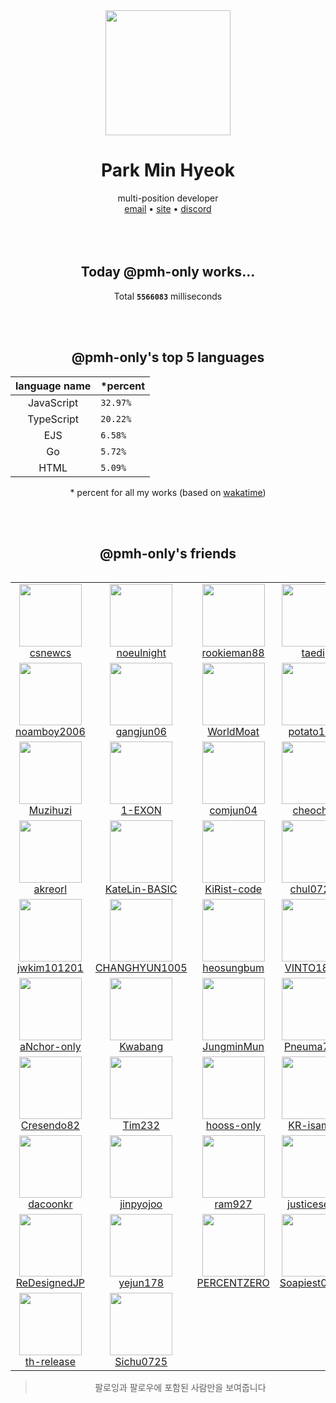 <div align="center">
  <img src="https://avatars.githubusercontent.com/u/39158228?s=460&u=85a513dbfe77b73d9f7aa9c85e3e973cb69caba6&v=4" width="200px"/>
  <h1>Park Min Hyeok</h1>
  multi-position developer<br />
  <a href="mailto:pmhstudio.pmh@gmail.com">email</a> •
  <a href="https://pmh.codes/main/">site</a> •
  <a href="https://discord.gg/VbcGYnv">discord</a> 
  <br />
  <br />
  <br />
  <br />

  ## Today @pmh-only works...
  Total **`5566083`** milliseconds

  <br />
  <br />

  ## @pmh-only's top 5 languages
  |      language name | *percent                  |
  |:------------------:|:--------------------------|
  | JavaScript | `32.97%`  |
  | TypeScript | `20.22%`  |
  | EJS | `6.58%`  |
  | Go | `5.72%`  |
  | HTML | `5.09%`  |

  \* percent for all my works (based on [wakatime](https://wakatime.com))

  <br />
  <br />

  ## @pmh-only's friends
  <table>
    <table><tr><td align="center"><a href="https://github.com/csnewcs"><img src="https://avatars.githubusercontent.com/u/43161373?v=4&s=100" width="100px;"><br />csnewcs</a></td><td align="center"><a href="https://github.com/noeulnight"><img src="https://avatars.githubusercontent.com/u/44047052?v=4&s=100" width="100px;"><br />noeulnight</a></td><td align="center"><a href="https://github.com/rookieman88"><img src="https://avatars.githubusercontent.com/u/36586296?v=4&s=100" width="100px;"><br />rookieman88</a></td><td align="center"><a href="https://github.com/taedi"><img src="https://avatars.githubusercontent.com/u/42382793?v=4&s=100" width="100px;"><br />taedi</a></td><td align="center"><a href="https://github.com/ttakkku"><img src="https://avatars.githubusercontent.com/u/42809517?v=4&s=100" width="100px;"><br />ttakkku</a></td></tr><tr><td align="center"><a href="https://github.com/noamboy2006"><img src="https://avatars.githubusercontent.com/u/32446774?v=4&s=100" width="100px;"><br />noamboy2006</a></td><td align="center"><a href="https://github.com/gangjun06"><img src="https://avatars.githubusercontent.com/u/50910815?v=4&s=100" width="100px;"><br />gangjun06</a></td><td align="center"><a href="https://github.com/WorldMoat"><img src="https://avatars.githubusercontent.com/u/39121363?v=4&s=100" width="100px;"><br />WorldMoat</a></td><td align="center"><a href="https://github.com/potato179"><img src="https://avatars.githubusercontent.com/u/44293278?v=4&s=100" width="100px;"><br />potato179</a></td><td align="center"><a href="https://github.com/Bukgeuk"><img src="https://avatars.githubusercontent.com/u/41170492?v=4&s=100" width="100px;"><br />Bukgeuk</a></td></tr><tr><td align="center"><a href="https://github.com/Muzihuzi"><img src="https://avatars.githubusercontent.com/u/55011525?v=4&s=100" width="100px;"><br />Muzihuzi</a></td><td align="center"><a href="https://github.com/1-EXON"><img src="https://avatars.githubusercontent.com/u/56220973?v=4&s=100" width="100px;"><br />1-EXON</a></td><td align="center"><a href="https://github.com/comjun04"><img src="https://avatars.githubusercontent.com/u/30339539?v=4&s=100" width="100px;"><br />comjun04</a></td><td align="center"><a href="https://github.com/cheocho"><img src="https://avatars.githubusercontent.com/u/58299651?v=4&s=100" width="100px;"><br />cheocho</a></td><td align="center"><a href="https://github.com/DipokalLab"><img src="https://avatars.githubusercontent.com/u/48173908?v=4&s=100" width="100px;"><br />DipokalLab</a></td></tr><tr><td align="center"><a href="https://github.com/akreorl"><img src="https://avatars.githubusercontent.com/u/60865072?v=4&s=100" width="100px;"><br />akreorl</a></td><td align="center"><a href="https://github.com/KateLin-BASIC"><img src="https://avatars.githubusercontent.com/u/63230494?v=4&s=100" width="100px;"><br />KateLin-BASIC</a></td><td align="center"><a href="https://github.com/KiRist-code"><img src="https://avatars.githubusercontent.com/u/37296174?v=4&s=100" width="100px;"><br />KiRist-code</a></td><td align="center"><a href="https://github.com/chul0721"><img src="https://avatars.githubusercontent.com/u/64084503?v=4&s=100" width="100px;"><br />chul0721</a></td><td align="center"><a href="https://github.com/DYA-Code"><img src="https://avatars.githubusercontent.com/u/51194584?v=4&s=100" width="100px;"><br />DYA-Code</a></td></tr><tr><td align="center"><a href="https://github.com/jwkim101201"><img src="https://avatars.githubusercontent.com/u/37768795?v=4&s=100" width="100px;"><br />jwkim101201</a></td><td align="center"><a href="https://github.com/CHANGHYUN1005"><img src="https://avatars.githubusercontent.com/u/52325200?v=4&s=100" width="100px;"><br />CHANGHYUN1005</a></td><td align="center"><a href="https://github.com/heosungbum"><img src="https://avatars.githubusercontent.com/u/35191431?v=4&s=100" width="100px;"><br />heosungbum</a></td><td align="center"><a href="https://github.com/VINTO1819"><img src="https://avatars.githubusercontent.com/u/46064786?v=4&s=100" width="100px;"><br />VINTO1819</a></td><td align="center"><a href="https://github.com/rycont"><img src="https://avatars.githubusercontent.com/u/35295182?v=4&s=100" width="100px;"><br />rycont</a></td></tr><tr><td align="center"><a href="https://github.com/aNchor-only"><img src="https://avatars.githubusercontent.com/u/73648912?v=4&s=100" width="100px;"><br />aNchor-only</a></td><td align="center"><a href="https://github.com/Kwabang"><img src="https://avatars.githubusercontent.com/u/43908654?v=4&s=100" width="100px;"><br />Kwabang</a></td><td align="center"><a href="https://github.com/JungminMun"><img src="https://avatars.githubusercontent.com/u/57490239?v=4&s=100" width="100px;"><br />JungminMun</a></td><td align="center"><a href="https://github.com/Pneuma714"><img src="https://avatars.githubusercontent.com/u/48142128?v=4&s=100" width="100px;"><br />Pneuma714</a></td><td align="center"><a href="https://github.com/samsunghappytree123"><img src="https://avatars.githubusercontent.com/u/58595445?v=4&s=100" width="100px;"><br />samsunghappytree123</a></td></tr><tr><td align="center"><a href="https://github.com/Cresendo82"><img src="https://avatars.githubusercontent.com/u/56112657?v=4&s=100" width="100px;"><br />Cresendo82</a></td><td align="center"><a href="https://github.com/Tim232"><img src="https://avatars.githubusercontent.com/u/64291996?v=4&s=100" width="100px;"><br />Tim232</a></td><td align="center"><a href="https://github.com/hooss-only"><img src="https://avatars.githubusercontent.com/u/77444677?v=4&s=100" width="100px;"><br />hooss-only</a></td><td align="center"><a href="https://github.com/KR-isamin"><img src="https://avatars.githubusercontent.com/u/46100072?v=4&s=100" width="100px;"><br />KR-isamin</a></td><td align="center"><a href="https://github.com/dacoev"><img src="https://avatars.githubusercontent.com/u/65448134?v=4&s=100" width="100px;"><br />dacoev</a></td></tr><tr><td align="center"><a href="https://github.com/dacoonkr"><img src="https://avatars.githubusercontent.com/u/61615961?v=4&s=100" width="100px;"><br />dacoonkr</a></td><td align="center"><a href="https://github.com/jinpyojoo"><img src="https://avatars.githubusercontent.com/u/68942200?v=4&s=100" width="100px;"><br />jinpyojoo</a></td><td align="center"><a href="https://github.com/ram927"><img src="https://avatars.githubusercontent.com/u/68140945?v=4&s=100" width="100px;"><br />ram927</a></td><td align="center"><a href="https://github.com/justiceserv"><img src="https://avatars.githubusercontent.com/u/51410592?v=4&s=100" width="100px;"><br />justiceserv</a></td><td align="center"><a href="https://github.com/utilForever"><img src="https://avatars.githubusercontent.com/u/5622661?v=4&s=100" width="100px;"><br />utilForever</a></td></tr><tr><td align="center"><a href="https://github.com/ReDesignedJP"><img src="https://avatars.githubusercontent.com/u/33867923?v=4&s=100" width="100px;"><br />ReDesignedJP</a></td><td align="center"><a href="https://github.com/yejun178"><img src="https://avatars.githubusercontent.com/u/64297220?v=4&s=100" width="100px;"><br />yejun178</a></td><td align="center"><a href="https://github.com/PERCENTZERO"><img src="https://avatars.githubusercontent.com/u/69731703?v=4&s=100" width="100px;"><br />PERCENTZERO</a></td><td align="center"><a href="https://github.com/Soapiest0821"><img src="https://avatars.githubusercontent.com/u/74442492?v=4&s=100" width="100px;"><br />Soapiest0821</a></td><td align="center"><a href="https://github.com/decave27"><img src="https://avatars.githubusercontent.com/u/67851900?v=4&s=100" width="100px;"><br />decave27</a></td></tr><tr><td align="center"><a href="https://github.com/th-release"><img src="https://avatars.githubusercontent.com/u/84012697?v=4&s=100" width="100px;"><br />th-release</a></td><td align="center"><a href="https://github.com/Sichu0725"><img src="https://avatars.githubusercontent.com/u/82490973?v=4&s=100" width="100px;"><br />Sichu0725</a></td></tr></table>
  </table>

  > 팔로잉과 팔로우에 포함된 사람만을 보여줍니다
</div>
